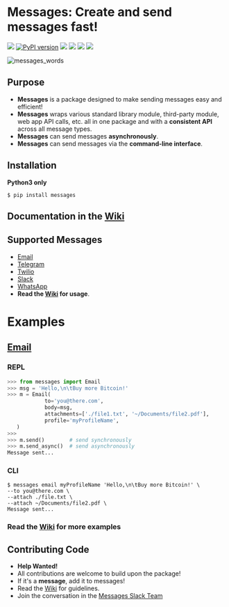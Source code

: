 # Messages: Create and send messages fast!
[![](https://img.shields.io/badge/built%20with-Python3-red.svg)](https://www.python.org/)
[![PyPI version](https://badge.fury.io/py/messages.svg)](https://badge.fury.io/py/messages)
[![](https://travis-ci.org/trp07/messages.svg?branch=master)](https://travis-ci.org/trp07/messages)
[![](https://coveralls.io/repos/github/trp07/messages/badge.svg?branch=master)](https://coveralls.io/github/trp07/messages?branch=master)
[![](https://img.shields.io/badge/license-MIT-blue.svg)](https://github.com/trp07/messages/blob/master/LICENSE)
[![](https://messages-py.herokuapp.com/badge.svg)](https://messages-py.herokuapp.com)

![messages_words](https://user-images.githubusercontent.com/18299151/48576493-c0a68380-e925-11e8-9322-eb5bd67858a4.png)

## Purpose
- **Messages** is a package designed to make sending messages easy and efficient!
- **Messages** wraps various standard library module, third-party module, web app API calls, etc. all in one package and with a **consistent API** across all message types.
- **Messages** can send messages **asynchronously**.
- **Messages** can send messages via the **command-line interface**.


## Installation
**Python3 only**
```shell
$ pip install messages
```

## Documentation in the [Wiki](https://github.com/trp07/messages/wiki)

## Supported Messages
* [Email](https://github.com/trp07/messages/wiki/Email)
* [Telegram](https://github.com/trp07/messages/wiki/TelegramBot)
* [Twilio](https://github.com/trp07/messages/wiki/Twilio)
* [Slack](https://github.com/trp07/messages/wiki/Slack)
* [WhatsApp](https://github.com/trp07/messages/wiki/WhatsApp)
* **Read the [Wiki](https://github.com/trp07/messages/wiki) for usage**.


# Examples
## [Email](https://github.com/trp07/messages/wiki/Email)

### REPL
```python
>>> from messages import Email
>>> msg = 'Hello,\n\tBuy more Bitcoin!'
>>> m = Email(
            to='you@there.com',
            body=msg,
            attachments=['./file1.txt', '~/Documents/file2.pdf'],
            profile='myProfileName',
   )
>>>
>>> m.send()        # send synchronously
>>> m.send_async()  # send asynchronously
Message sent...
```

### CLI
```shell
$ messages email myProfileName 'Hello,\n\tBuy more Bitcoin!' \
--to you@there.com \
--attach ./file.txt \
--attach ~/Documents/file2.pdf \
Message sent...
```

### **Read** the [Wiki](https://github.com/trp07/messages/wiki) for **more examples**


## Contributing Code

* **Help Wanted!**
* All contributions are welcome to build upon the package!
* If it's a **message**, add it to messages!
* Read the [Wiki](https://github.com/trp07/messages/wiki) for guidelines.
* Join the conversation in the [Messages Slack Team](https://messages-py.herokuapp.com)
